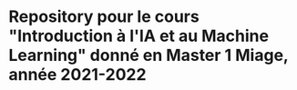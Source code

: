 # Repository pour le cours "Introduction à l'IA et au Machine Learning" donné en Master 1 Miage, année 2021-2022
